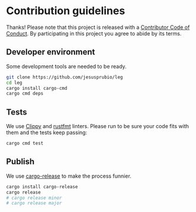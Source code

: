 # Contribution guidelines

Thanks! Please note that this project is released with a [Contributor Code of Conduct](CODE_OF_CONDUCT.md). By participating in this project you agree to abide by its terms.

## Developer environment

Some development tools are needed to be ready.

```sh
git clone https://github.com/jesusprubio/leg
cd leg
cargo install cargo-cmd
cargo cmd deps
```

## Tests

We use [Clippy](https://github.com/rust-lang/rust-clippy) and [rustfmt](https://github.com/rust-lang/rustfmt) linters. Please run to be sure your code fits with them and the tests keep passing:

```sh
cargo cmd test
```

## Publish

We use [cargo-release](https://github.com/sunng87/cargo-release) to make the process funnier.

```sh
cargo install cargo-release
cargo release
# cargo release minor
# cargo release major
```
